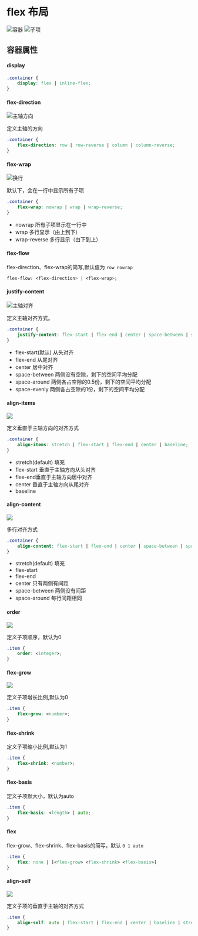 # flex 布局

![容器](./public/01-container.svg)
![子项](./public/02-items.svg)

## 容器属性

#### display

```css
.container {
    display: flex | inline-flex;
}
```

#### flex-direction

![主轴方向](./public/flex-direction.svg)

定义主轴的方向

```css
.container {
    flex-direction: row | row-reverse | column | column-reverse;
}
```

#### flex-wrap

![换行](./public/flex-wrap.svg)

默认下，会在一行中显示所有子项

```css
.container {
    flex-wrap: nowrap | wrap | wrap-reverse;
}
```

- nowrap 所有子项显示在一行中
- wrap 多行显示（由上到下）
- wrap-reverse 多行显示（由下到上）

#### flex-flow

flex-direction、flex-wrap的简写,默认值为 `row nowrap`

```css
flex-flow: <flex-direction> | <flex-wrap>;
```

#### justify-content

![主轴对齐](./public/justify-content.svg)

定义主轴对齐方式。

```css
.container {
    justify-content: flex-start | flex-end | center | space-between | space-around | space-evenly;
}
```

- flex-start(默认) 从头对齐
- flex-end 从尾对齐
- center 居中对齐
- space-between 两侧没有空隙，剩下的空间平均分配
- space-around 两侧各占空隙的0.5份，剩下的空间平均分配
- space-evenly 两侧各占空隙的1份，剩下的空间平均分配

#### align-items

![](./public/align-items.svg)

定义垂直于主轴方向的对齐方式

```css
.container {
    align-items: stretch | flex-start | flex-end | center | baseline;
}
```

- stretch(default) 填充
- flex-start 垂直于主轴方向从头对齐
- flex-end垂直于主轴方向居中对齐
- center 垂直于主轴方向从尾对齐
- baseline 

#### align-content

![](./public/align-content.svg)

多行对齐方式

```css
.container {
    align-content: flex-start | flex-end | center | space-between | space-around | stretch;
}
```

- stretch(default) 填充
- flex-start 
- flex-end 
- center 只有两侧有间距
- space-between 两侧没有间距
- space-around 每行间距相同

#### order

![](./public/order.svg)

定义子项顺序，默认为0

```css
.item {
    order: <integer>;
}
```

#### flex-grow

![](./public/flex-grow.svg)

定义子项增长比例,默认为0

```css
.item {
    flex-grow: <number>;
}
```

#### flex-shrink

定义子项缩小比例,默认为1

```css
.item {
    flex-shrink: <number>;
}
```

#### flex-basis

定义子项默大小，默认为auto

```css
.item {
    flex-basis: <length> | auto;
}
```

#### flex

flex-grow、flex-shrink、flex-basis的简写，默认 `0 1 auto`

```css
.item {
    flex: none | [<flex-grow> <flex-shrink> <flex-basis>]
}
```

#### align-self

![](./public/align-self.svg)

定义子项的垂直于主轴的对齐方式

```css
.item {
    align-self: auto | flex-start | flex-end | center | baseline | stretch;
}
```
